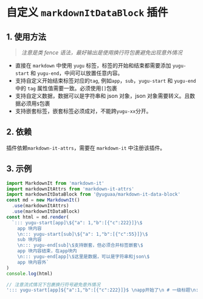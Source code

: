 # 自定义 `markdownItDataBlock` 插件

## 1. 使用方法

> _注意是类 fence 语法，最好输出是使用换行符包裹避免出现意外情况_

- 直接在 `markdown` 中使用 `yugu` 标签，标签的开始和结束都需要添加 `yugu-start` 和 `yugu-end`，中间可以放置任意内容。
- 支持自定义开始结束标签对应的`tag`, 例如`app`，`sub`，`yugu-start` 和 `yugu-end` 中的 `tag` 属性值需要一致。必须使用`[]`包裹
- 支持自定义数据，数据可以是字符串和 json 对象，json 对象需要转义。且数据必须用`$`包裹
- 支持嵌套标签，嵌套标签必须成对，不能跨`yugu-xx`分开。

## 2. 依赖

插件依赖`markdown-it-attrs`，需要在 `markdown-it` 中注册该插件。

## 3. 示例

```js
import MarkdownIt from 'markdown-it'
import markdownItAttrs from 'markdown-it-attrs'
import markdownItDataBlock from '@yuguaa/markdown-it-data-block'
const md = new MarkdownIt()
  .use(markdownItAttrs)
  .use(markdownItDataBlock)
const html = md.render(
  `::: yugu-start[app]\${"a": 1,"b":[{"c":222}]}\$
    app 块内容
    \n::: yugu-start[sub]\${"a": 1,"b":[{"c":55}]}\$
    sub 块内容
    \n::: yugu-end[sub]\$支持嵌套，但必须合并标签嵌套\$
    app 块内容结束，在app块内
    \n::: yugu-end[app]\$这里是数据，可以是字符串和json\$
    app 块内容外`
)
console.log(html)

```

```javascript
// 注意流式情况下包裹换行符号避免意外情况
'::: yugu-start[app]${"a":1,"b":[{"c":222}]}$ \napp开始了\n # 一级标题\n::: yugu-start[sub]\n # 二级标签开始了\n::: yugu-end[sub]\n- [ ] 7:30-8:00 晨跑3公里\n- [ ] 每工作1小时起身拉伸/喝水\n\n\n # 二级标签结束了\n \n\n::: yugu-end[app]$这里是数据，可以是字符串和json$\n'
```
